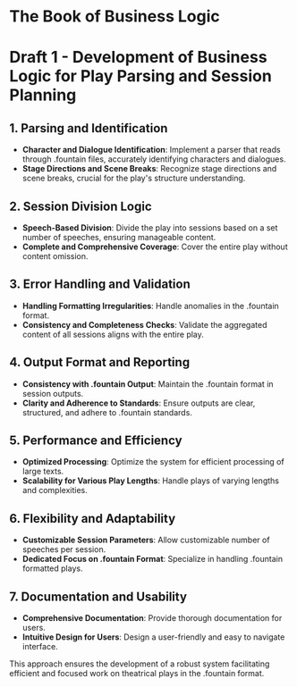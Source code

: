 # The Book of Business Logic

# Draft 1 - Development of Business Logic for Play Parsing and Session Planning

## 1. Parsing and Identification
- **Character and Dialogue Identification**: Implement a parser that reads through .fountain files, accurately identifying characters and dialogues.
- **Stage Directions and Scene Breaks**: Recognize stage directions and scene breaks, crucial for the play's structure understanding.

## 2. Session Division Logic
- **Speech-Based Division**: Divide the play into sessions based on a set number of speeches, ensuring manageable content.
- **Complete and Comprehensive Coverage**: Cover the entire play without content omission.

## 3. Error Handling and Validation
- **Handling Formatting Irregularities**: Handle anomalies in the .fountain format.
- **Consistency and Completeness Checks**: Validate the aggregated content of all sessions aligns with the entire play.

## 4. Output Format and Reporting
- **Consistency with .fountain Output**: Maintain the .fountain format in session outputs.
- **Clarity and Adherence to Standards**: Ensure outputs are clear, structured, and adhere to .fountain standards.

## 5. Performance and Efficiency
- **Optimized Processing**: Optimize the system for efficient processing of large texts.
- **Scalability for Various Play Lengths**: Handle plays of varying lengths and complexities.

## 6. Flexibility and Adaptability
- **Customizable Session Parameters**: Allow customizable number of speeches per session.
- **Dedicated Focus on .fountain Format**: Specialize in handling .fountain formatted plays.

## 7. Documentation and Usability
- **Comprehensive Documentation**: Provide thorough documentation for users.
- **Intuitive Design for Users**: Design a user-friendly and easy to navigate interface.

This approach ensures the development of a robust system facilitating efficient and focused work on theatrical plays in the .fountain format.